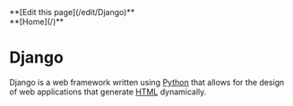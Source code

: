 <title>Django</title>**[Edit this page](/edit/Django)**</br>**[Home](/)**
# Django
Django is a web framework written using [Python](/wiki/Python) that allows for the design of web applications that generate [HTML](/wiki/HTML) dynamically.

  